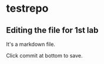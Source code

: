# testrepo

## Editing the file for 1st lab

It's a markdown file.

Click commit at bottom to save.
